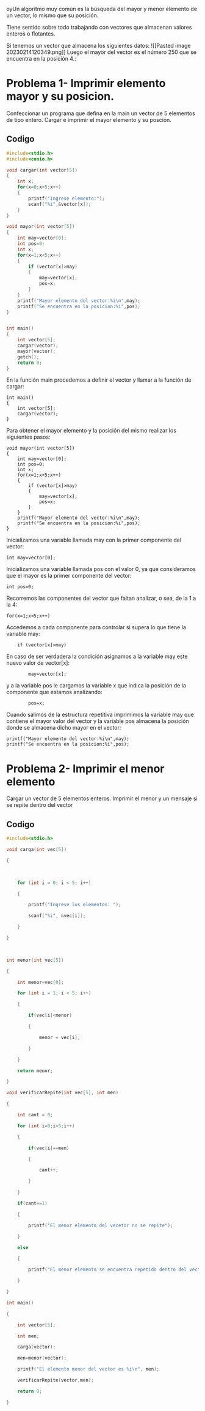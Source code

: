 oyUn algoritmo muy común es la búsqueda del mayor y menor elemento de un vector, lo mismo que su posición.

Tiene sentido sobre todo trabajando con vectores que almacenan valores enteros o flotantes.

Si tenemos un vector que almacena los siguientes datos:
![[Pasted image 20230214120349.png]]
Luego el mayor del vector es el número 250 que se encuentra en la posición 4.:
# Problema 1- Imprimir elemento mayor y su posicion.
Confeccionar un programa que defina en la main un vector de 5 elementos de tipo entero. Cargar e imprimir el mayor elemento y su posción.
## Codigo
```Ejercicio110.c
#include<stdio.h>
#include<conio.h>

void cargar(int vector[5])
{
    int x;
    for(x=0;x<5;x++)
    {
        printf("Ingrese elemento:");
        scanf("%i",&vector[x]);
    }
}

void mayor(int vector[5])
{
    int may=vector[0];
    int pos=0;
    int x;
    for(x=1;x<5;x++)
    {
        if (vector[x]>may)
        {
            may=vector[x];
            pos=x;
        }
    }
    printf("Mayor elemento del vector:%i\n",may);
    printf("Se encuentra en la posicion:%i",pos);
}


int main()
{
    int vector[5];
    cargar(vector);
    mayor(vector);
    getch();
    return 0;
}
```
En la función main procedemos a definir el vector y llamar a la función de cargar:

```
int main()
{
    int vector[5];
    cargar(vector);
}
```
Para obtener el mayor elemento y la posición del mismo realizar los siguientes pasos:

```
void mayor(int vector[5])
{
    int may=vector[0];
    int pos=0;
    int x;
    for(x=1;x<5;x++)
    {
        if (vector[x]>may)
        {
            may=vector[x];
            pos=x;
        }
    }
    printf("Mayor elemento del vector:%i\n",may);
    printf("Se encuentra en la posicion:%i",pos);
}
```

Inicializamos una variable llamada may con la primer componente del vector:

    int may=vector[0];

Inicializamos una variable llamada pos con el valor 0, ya que consideramos que el mayor es la primer componente del vector:

    int pos=0;

Recorremos las componentes del vector que faltan analizar, o sea, de la 1 a la 4:

    for(x=1;x<5;x++)

Accedemos a cada componente para controlar si supera lo que tiene la variable may:

        if (vector[x]>may)

En caso de ser verdadera la condición asignamos a la variable may este nuevo valor de vector[x]:

            may=vector[x];

y a la variable pos le cargamos la variable x que indica la posición de la componente que estamos analizando:

            pos=x;

Cuando salimos de la estructura repetitiva imprimimos la variable may que contiene el mayor valor del vector y la variable pos almacena la posición donde se almacena dicho mayor en el vector:

    printf("Mayor elemento del vector:%i\n",may);
    printf("Se encuentra en la posicion:%i",pos);

# Problema 2- Imprimir el menor elemento 
Cargar un vector de 5 elementos enteros. Imprimir el menor y un mensaje si se repite dentro del vector
## Codigo
```Ejercicio111.c
#include<stdio.h>

void carga(int vec[5])

{

  

    for (int i = 0; i < 5; i++)

    {

        printf("Ingrese los elementos: ");

        scanf("%i", &vec[i]);

    }

}

  

int menor(int vec[5])

{

    int menor=vec[0];

    for (int i = 1; i < 5; i++)

    {

        if(vec[i]<menor)

        {

            menor = vec[i];

        }

    }

    return menor;

}

void verificarRepite(int vec[5], int men)

{

    int cant = 0;

    for (int i=0;i<5;i++)

    {

        if(vec[i]==men)

        {

            cant++;

        }

    }

    if(cant==1)

    {

        printf("El menor elemento del vecetor no se repite");

    }

    else

    {

        printf("El menor elemento se encuentra repetido dentro del vector");

    }

}

int main()

{

    int vector[5];

    int men;

    carga(vector);

    men=menor(vector);

    printf("El elemento menor del vector es %i\n", men);

    verificarRepite(vector,men);

    return 0;

}
```